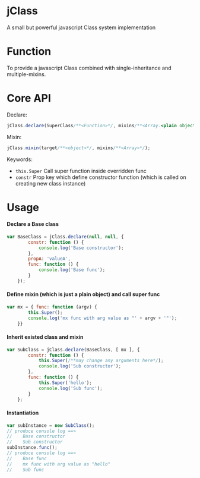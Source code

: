 # jClass
A small but powerful javascript Class system implementation

# Function
To provide a javascript Class combined with single-inheritance and multiple-mixins.

# Core API
Declare:
```javascript
jClass.declare(SuperClass/**<Function>*/, mixins/**<Array.<plain object>>*/, props/**<plain object>*/)
```
Mixin:
```javascript
jClass.mixin(target/**<object>*/, mixins/**<Array>*/);
```
Keywords:

* `this.Super` Call super function inside overridden func
* `constr` Prop key which define constructor function (which is called on creating new class instance)

# Usage
#### Declare a Base class
```javascript
var BaseClass = jClass.declare(null, null, {
        constr: function () {
            console.log('Base constructor');
        },
        propA: 'valueA',
        func: function () {
            console.log('Base func');
        }
    });
```
#### Define mixin (which is just a plain object) and call super func 
```javascript
var mx = { func: function (argv) {
        this.Super();
        console.log('mx func with arg value as "' + argv + '"');
    }}
```
#### Inherit existed class and mixin
```javascript
var SubClass = jClass.declare(BaseClass, [ mx ], {
        constr: function () {
            this.Super(/**may change any arguments here*/);
            console.log('Sub constructor');
        },
        func: function () {
            this.Super('hello');
            console.log('Sub func');
        }
    };
```
#### Instantiation
```javascript
var subInstance = new SubClass();
// produce console log ==>
//    Base constructor
//    Sub constructor
subInstance.func();
// produce console log ==>
//    Base func
//    mx func with arg value as "hello"
//    Sub func
```
